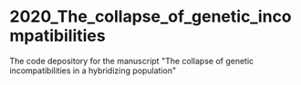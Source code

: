 # 2020_The_collapse_of_genetic_incompatibilities
The code depository for the manuscript "The collapse of genetic incompatibilities in a hybridizing population"
